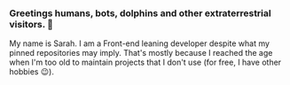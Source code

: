 ### Greetings humans, bots, dolphins and other extraterrestrial visitors. 👋

My name is Sarah. I am a Front-end leaning developer despite what my pinned repositories may imply. That's mostly because I reached the age when I'm too old to maintain projects that I don't use (for free, I have other hobbies 😉).

<!--
**xgebi/xgebi** is a ✨ _special_ ✨ repository because its `README.md` (this file) appears on your GitHub profile.

Here are some ideas to get you started:

- 🔭 I’m currently working on ...
- 🌱 I’m currently learning ...
- 👯 I’m looking to collaborate on ...
- 🤔 I’m looking for help with ...
- 💬 Ask me about ...
- 📫 How to reach me: ...
- 😄 Pronouns: ...
- ⚡ Fun fact: ...
-->
